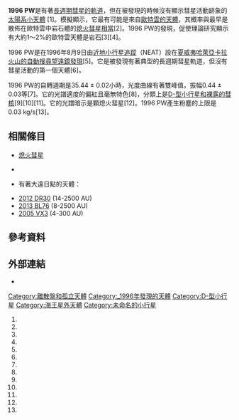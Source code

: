 **1996
PW**是有著[長週期彗星的軌道](https://zh.wikipedia.org/wiki/長週期彗星 "wikilink")，但在被發現的時候沒有顯示彗星活動跡象的[太陽系小天體](../Page/太陽系小天體.md "wikilink")
\[1\]。模擬顯示，它最有可能是來自[歐特雲的天體](https://zh.wikipedia.org/wiki/歐特雲 "wikilink")，其概率與最早是散佈在歐特雲中岩石體的[熄火彗星相當](../Page/熄火彗星.md "wikilink")\[2\]。1996
PW的發現，促使理論研究顯示有大約1～2%的歐特雲天體是岩石\[3\]\[4\]。

1996
PW是在1996年8月9日由[近地小行星追蹤](https://zh.wikipedia.org/wiki/近地小行星追蹤 "wikilink")（NEAT）設在[夏威夷](https://zh.wikipedia.org/wiki/夏威夷 "wikilink")[哈萊亞卡拉火山的自動搜尋望遠鏡發現](../Page/哈萊亞卡拉火山.md "wikilink")\[5\]。它是被發現有著典型的長週期彗星軌道，但沒有彗星活動的第一個天體\[6\]。

1996 PW的自轉週期是35.44 ± 0.02小時，光度曲線有著雙峰值，振幅0.44 ±
0.03等\[7\]。它的光譜適度的偏紅且毫無特色\[8\]，分類上是[D-型小行星和裸露的彗核](../Page/D-型小行星.md "wikilink")\[9\]\[10\]\[11\]。它的光譜暗示是顆熄火彗星\[12\]。1996
PW產生粉塵的上限是0.03 kg/s\[13\]。

## 相關條目

  - [熄火彗星](../Page/熄火彗星.md "wikilink")

  -
<!-- end list -->

  - 有著大遠日點的天體：

<!-- end list -->

  - [2012 DR30](https://zh.wikipedia.org/wiki/2012_DR30 "wikilink")
    (14-2500 AU)
  - [2013 BL76](https://zh.wikipedia.org/wiki/2013_BL76 "wikilink")
    (8-2500 AU)
  - [2005 VX3](https://zh.wikipedia.org/wiki/2005_VX3 "wikilink") (4-300
    AU)

## 參考資料

## 外部連結

  -
[Category:離散盤和孤立天體](https://zh.wikipedia.org/wiki/Category:離散盤和孤立天體 "wikilink")
[Category:_1996年發現的天體](https://zh.wikipedia.org/wiki/Category:_1996年發現的天體 "wikilink")
[Category:D-型小行星](https://zh.wikipedia.org/wiki/Category:D-型小行星 "wikilink")
[Category:海王星外天體](https://zh.wikipedia.org/wiki/Category:海王星外天體 "wikilink")
[Category:未命名的小行星](https://zh.wikipedia.org/wiki/Category:未命名的小行星 "wikilink")

1.
2.
3.
4.
5.
6.
7.
8.
9.
10.
11.
12.
13.